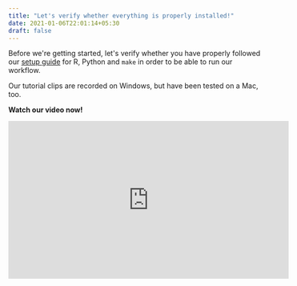 ```yaml
---
title: "Let's verify whether everything is properly installed!"
date: 2021-01-06T22:01:14+05:30
draft: false
---
```


Before we're getting started, let's verify whether you have properly followed our [setup guide](../setup) for R, Python and `make` in order
to be able to run our workflow.

Our tutorial clips are recorded on Windows, but have been tested on a Mac, too.

**Watch our video now!**

<iframe width="560" height="315" src="https://www.youtube.com/embed/DK7TYR68kqc" frameborder="0" allow="accelerometer; autoplay; encrypted-media; gyroscope; picture-in-picture" allowfullscreen></iframe>
